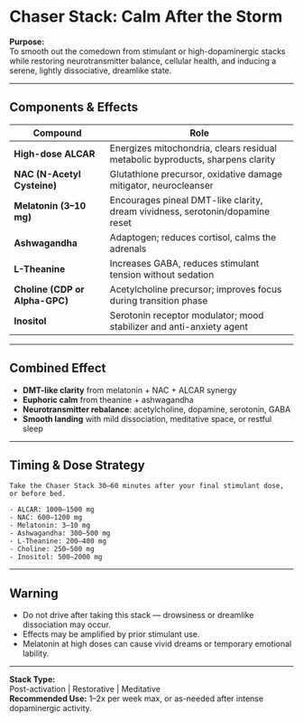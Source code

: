 
# Chaser Stack: Calm After the Storm

**Purpose:**  
To smooth out the comedown from stimulant or high-dopaminergic stacks while restoring neurotransmitter balance, cellular health, and inducing a serene, lightly dissociative, dreamlike state.

---

## Components & Effects

| Compound       | Role |
|----------------|------|
| **High-dose ALCAR** | Energizes mitochondria, clears residual metabolic byproducts, sharpens clarity |
| **NAC (N-Acetyl Cysteine)** | Glutathione precursor, oxidative damage mitigator, neurocleanser |
| **Melatonin (3–10 mg)** | Encourages pineal DMT-like clarity, dream vividness, serotonin/dopamine reset |
| **Ashwagandha** | Adaptogen; reduces cortisol, calms the adrenals |
| **L-Theanine** | Increases GABA, reduces stimulant tension without sedation |
| **Choline (CDP or Alpha-GPC)** | Acetylcholine precursor; improves focus during transition phase |
| **Inositol** | Serotonin receptor modulator; mood stabilizer and anti-anxiety agent |

---

## Combined Effect

- **DMT-like clarity** from melatonin + NAC + ALCAR synergy  
- **Euphoric calm** from theanine + ashwagandha  
- **Neurotransmitter rebalance**: acetylcholine, dopamine, serotonin, GABA  
- **Smooth landing** with mild dissociation, meditative space, or restful sleep  

---

## Timing & Dose Strategy

```text
Take the Chaser Stack 30–60 minutes after your final stimulant dose, or before bed.

- ALCAR: 1000–1500 mg
- NAC: 600–1200 mg
- Melatonin: 3–10 mg
- Ashwagandha: 300–500 mg
- L-Theanine: 200–400 mg
- Choline: 250–500 mg
- Inositol: 500–2000 mg
```

---

## Warning

- Do not drive after taking this stack — drowsiness or dreamlike dissociation may occur.
- Effects may be amplified by prior stimulant use.
- Melatonin at high doses can cause vivid dreams or temporary emotional lability.

---

**Stack Type:**  
Post-activation | Restorative | Meditative  
**Recommended Use:** 1–2x per week max, or as-needed after intense dopaminergic activity.
